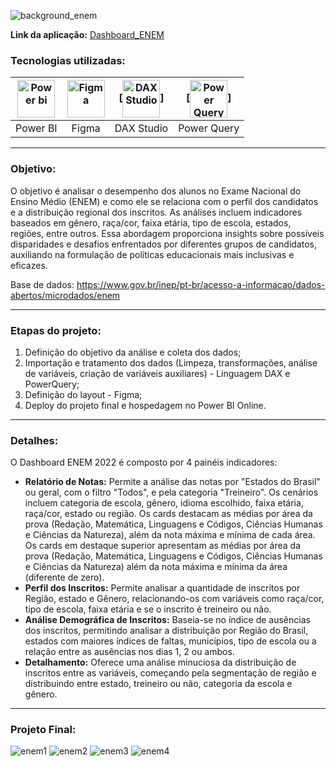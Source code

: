 ![background_enem](https://github.com/AlbertoFAraujo/PBI_DashboardSAC/assets/105552990/ce2a15e9-4540-4b1d-8b7a-344ef5a6daf5)

**Link da aplicação:** [Dashboard_ENEM](https://app.powerbi.com/view?r=eyJrIjoiOTFhMDlkOTktODVmYi00YzUxLWJkZGYtZTA0ZTc2NjA5ZGFkIiwidCI6IjFlNDMyOWIyLWNiOWYtNDM0Yy1iM2FjLTBhMmFiMTAxNTRlZiJ9)

### Tecnologias utilizadas: 
| [<img align="center" alt="Power bi" height="60" width="60" src="https://github.com/AlbertoFAraujo/PBI_DashboardSAC/assets/105552990/d239f769-5b2a-4cf0-8198-441a8adcbda0">](https://powerbi.microsoft.com/pt-br/desktop/) | [<img align="center" alt="Figma" height="60" width="60" src="https://github.com/AlbertoFAraujo/PBI_DashboardSAC/assets/105552990/41c4197b-df11-4c43-8b84-6af9f1edbddb">](https://www.streamlit.io/) | [<img align="center" alt="DAX Studio" height="60" width="60" src="https://github.com/AlbertoFAraujo/PBI_DashboardSAC/assets/105552990/e2c6fb50-3e25-4a91-91c1-5c3262c083c4">] | [<img align="center" alt="Power Query" height="60" width="60" src="https://github.com/AlbertoFAraujo/PBI_DashboardSAC/assets/105552990/b41eddea-d513-4e3b-82de-d1dab2897e88">] |
|:---:|:---:|:---:|:---:|
| Power BI | Figma | DAX Studio | Power Query |
<hr>

### Objetivo: 

O objetivo é analisar o desempenho dos alunos no Exame Nacional do Ensino Médio (ENEM) e como ele se relaciona com o perfil dos candidatos e a distribuição regional dos inscritos. As análises incluem indicadores baseados em gênero, raça/cor, faixa etária, tipo de escola, estados, regiões, entre outros. Essa abordagem proporciona insights sobre possíveis disparidades e desafios enfrentados por diferentes grupos de candidatos, auxiliando na formulação de políticas educacionais mais inclusivas e eficazes.

Base de dados: https://www.gov.br/inep/pt-br/acesso-a-informacao/dados-abertos/microdados/enem
<hr>

### Etapas do projeto:

1. Definição do objetivo da análise e coleta dos dados;
2. Importação e tratamento dos dados (Limpeza, transformações, análise de variáveis, criação de variáveis auxiliares) - Linguagem DAX e PowerQuery;
3. Definição do layout - Figma;
4. Deploy do projeto final e hospedagem no Power BI Online.
<hr>


### Detalhes:

O Dashboard ENEM 2022 é composto por 4 painéis indicadores:
- **Relatório de Notas:** Permite a análise das notas por "Estados do Brasil" ou geral, com o filtro "Todos", e pela categoria "Treineiro". Os cenários incluem categoria de escola, gênero, idioma escolhido, faixa etária, raça/cor, estado ou região. Os cards destacam as médias por área da prova (Redação, Matemática, Linguagens e Códigos, Ciências Humanas e Ciências da Natureza), além da nota máxima e mínima de cada área.
Os cards em destaque superior apresentam as médias por área da prova (Redação, Matemática, Linguagens e Códigos, Ciências Humanas e Ciências da Natureza) além da nota máxima e mínima da área (diferente de zero).
- **Perfil dos Inscritos:** Permite analisar a quantidade de inscritos por Região, estado e Gênero, relacionando-os com variáveis como raça/cor, tipo de escola, faixa etária e se o inscrito é treineiro ou não.
- **Análise Demográfica de Inscritos:** Baseia-se no índice de ausências dos inscritos, permitindo analisar a distribuição por Região do Brasil, estados com maiores índices de faltas, municípios, tipo de escola ou a relação entre as ausências nos dias 1, 2 ou ambos.
- **Detalhamento:** Oferece uma análise minuciosa da distribuição de inscritos entre as variáveis, começando pela segmentação de região e distribuindo entre estado, treineiro ou não, categoria da escola e gênero.
<hr>

### Projeto Final:
![enem1](https://github.com/AlbertoFAraujo/PBI_DashboardSAC/assets/105552990/e70853e3-b8a3-4ad8-b5d4-78810639a042)
![enem2](https://github.com/AlbertoFAraujo/PBI_DashboardSAC/assets/105552990/009fcfe0-cae3-4b06-b5c2-4378aba786e9)
![enem3](https://github.com/AlbertoFAraujo/PBI_DashboardSAC/assets/105552990/f4585139-75b2-4176-a134-86d44de442d6)
![enem4](https://github.com/AlbertoFAraujo/PBI_DashboardSAC/assets/105552990/22191635-25d1-40f1-8639-997e2e792647)
